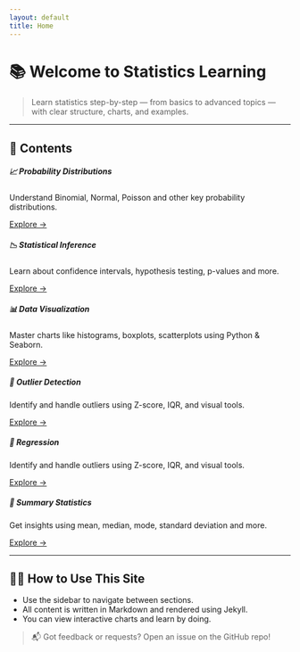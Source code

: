 ```yaml
---
layout: default
title: Home
---
```


# 📚 Welcome to Statistics Learning

> Learn statistics step-by-step — from basics to advanced topics — with clear structure, charts, and examples.

---

## 📖 Contents

<div class="row row-cols-1 row-cols-md-2 row-cols-lg-3 g-4">

  <div class="col">
    <div class="card h-100 border-0 shadow-sm">
      <div class="card-body">
        <h5 class="card-title">📈 Probability Distributions</h5>
        <p class="card-text">Understand Binomial, Normal, Poisson and other key probability distributions.</p>
        <a href="{{ site.baseurl }}/distributions" class="btn btn-outline-primary btn-sm">Explore →</a>
      </div>
    </div>
  </div>

  <div class="col">
    <div class="card h-100 border-0 shadow-sm">
      <div class="card-body">
        <h5 class="card-title">📉 Statistical Inference</h5>
        <p class="card-text">Learn about confidence intervals, hypothesis testing, p-values and more.</p>
        <a href="{{ site.baseurl }}/inference" class="btn btn-outline-primary btn-sm">Explore →</a>
      </div>
    </div>
  </div>

  <div class="col">
    <div class="card h-100 border-0 shadow-sm">
      <div class="card-body">
        <h5 class="card-title">📊 Data Visualization</h5>
        <p class="card-text">Master charts like histograms, boxplots, scatterplots using Python & Seaborn.</p>
        <a href="{{ site.baseurl }}/visualization" class="btn btn-outline-primary btn-sm">Explore →</a>
      </div>
    </div>
  </div>

  <div class="col">
    <div class="card h-100 border-0 shadow-sm">
      <div class="card-body">
        <h5 class="card-title">🔎 Outlier Detection</h5>
        <p class="card-text">Identify and handle outliers using Z-score, IQR, and visual tools.</p>
        <a href="{{ site.baseurl }}/outliers" class="btn btn-outline-primary btn-sm">Explore →</a>
      </div>
    </div>
  </div>
  <div class="col">
    <div class="card h-100 border-0 shadow-sm">
      <div class="card-body">
        <h5 class="card-title">🔎 Regression</h5>
        <p class="card-text">Identify and handle outliers using Z-score, IQR, and visual tools.</p>
        <a href="{{ site.baseurl }}/regression" class="btn btn-outline-primary btn-sm">Explore →</a>
      </div>
    </div>
  </div>
  <div class="col">
    <div class="card h-100 border-0 shadow-sm">
      <div class="card-body">
        <h5 class="card-title">🧾 Summary Statistics</h5>
        <p class="card-text">Get insights using mean, median, mode, standard deviation and more.</p>
        <a href="{{ site.baseurl }}/summary" class="btn btn-outline-primary btn-sm">Explore →</a>
      </div>
    </div>
  </div>

</div>

---

## 👨‍💻 How to Use This Site

- Use the sidebar to navigate between sections.
- All content is written in Markdown and rendered using Jekyll.
- You can view interactive charts and learn by doing.

> 📬 Got feedback or requests? Open an issue on the GitHub repo!
